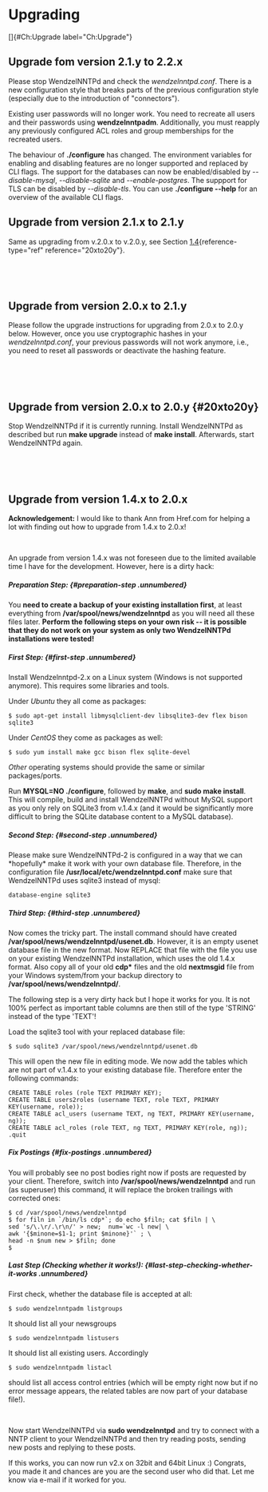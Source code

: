 # Upgrading

[]{#Ch:Upgrade label="Ch:Upgrade"}

## Upgrade fom version 2.1.y to 2.2.x

Please stop WendzelNNTPd and check the *wendzelnntpd.conf*. There is a
new configuration style that breaks parts of the previous configuration
style (especially due to the introduction of "connectors").

Existing user passwords will no longer work. You need to recreate all
users and their passwords using **wendzelnntpadm**. Additionally, you
must reapply any previously configured ACL roles and group memberships
for the recreated users.

The behaviour of **./configure** has changed. The environment variables
for enabling and disabling features are no longer supported and replaced
by CLI flags. The support for the databases can now be enabled/disabled
by *\--disable-mysql*, *\--disable-sqlite* and *\--enable-postgres*. The
suppport for TLS can be disabled by *\--disable-tls*. You can use
**./configure \--help** for an overview of the available CLI flags.

## Upgrade from version 2.1.x to 2.1.y

Same as upgrading from v.2.0.x to v.2.0.y, see Section
[1.4](#20xto20y){reference-type="ref" reference="20xto20y"}.

 

 

## Upgrade from version 2.0.x to 2.1.y

Please follow the upgrade instructions for upgrading from 2.0.x to 2.0.y
below. However, once you use cryptographic hashes in your
*wendzelnntpd.conf*, your previous passwords will not work anymore,
i.e., you need to reset all passwords or deactivate the hashing feature.

 

 

## Upgrade from version 2.0.x to 2.0.y {#20xto20y}

Stop WendzelNNTPd if it is currently running. Install WendzelNNTPd as
described but run **make upgrade** instead of **make install**.
Afterwards, start WendzelNNTPd again.

 

 

## Upgrade from version 1.4.x to 2.0.x

**Acknowledgement:** I would like to thank Ann from Href.com for helping
a lot with finding out how to upgrade from 1.4.x to 2.0.x!

 

An upgrade from version 1.4.x was not foreseen due to the limited
available time I have for the development. However, here is a dirty
hack:

##### Preparation Step: {#preparation-step .unnumbered}

You **need to create a backup of your existing installation first**, at
least everything from **/var/spool/news/wendzelnntpd** as you will need
all these files later. **Perform the following steps on your own risk --
it is possible that they do not work on your system as only two
WendzelNNTPd installations were tested!**

##### First Step: {#first-step .unnumbered}

Install Wendzelnntpd-2.x on a Linux system (Windows is not supported
anymore). This requires some libraries and tools.

Under *Ubuntu* they all come as packages:

    $ sudo apt-get install libmysqlclient-dev libsqlite3-dev flex bison sqlite3

Under *CentOS* they come as packages as well:

    $ sudo yum install make gcc bison flex sqlite-devel

*Other* operating systems should provide the same or similar
packages/ports.

Run **MYSQL=NO ./configure**, followed by **make**, and **sudo make
install**. This will compile, build and install WendzelNNTPd without
MySQL support as you only rely on SQLite3 from v.1.4.x (and it would be
significantly more difficult to bring the SQLite database content to a
MySQL database).

##### Second Step: {#second-step .unnumbered}

Please make sure WendzelNNTPd-2 is configured in a way that we can
\*hopefully\* make it work with your own database file. Therefore, in
the configuration file **/usr/local/etc/wendzelnntpd.conf** make sure
that WendzelNNTPd uses sqlite3 instead of mysql:

    database-engine sqlite3

##### Third Step: {#third-step .unnumbered}

Now comes the tricky part. The install command should have created
**/var/spool/news/wendzelnntpd/usenet.db**. However, it is an empty
usenet database file in the new format. Now REPLACE that file with the
file you use on your existing WendzelNNTPd installation, which uses the
old 1.4.x format. Also copy all of your old **cdp\*** files and the old
**nextmsgid** file from your Windows system/from your backup directory
to **/var/spool/news/wendzelnntpd/**.

The following step is a very dirty hack but I hope it works for you. It
is not 100% perfect as important table columns are then still of the
type 'STRING' instead of the type 'TEXT'!

Load the sqlite3 tool with your replaced database file:

    $ sudo sqlite3 /var/spool/news/wendzelnntpd/usenet.db

This will open the new file in editing mode. We now add the tables which
are not part of v.1.4.x to your existing database file. Therefore enter
the following commands:

    CREATE TABLE roles (role TEXT PRIMARY KEY);
    CREATE TABLE users2roles (username TEXT, role TEXT, PRIMARY KEY(username, role));
    CREATE TABLE acl_users (username TEXT, ng TEXT, PRIMARY KEY(username, ng));
    CREATE TABLE acl_roles (role TEXT, ng TEXT, PRIMARY KEY(role, ng));
    .quit

##### Fix Postings {#fix-postings .unnumbered}

You will probably see no post bodies right now if posts are requested by
your client. Therefore, switch into **/var/spool/news/wendzelnntpd** and
run (as superuser) this command, it will replace the broken trailings
with corrected ones:

    $ cd /var/spool/news/wendzelnntpd
    $ for filn in `/bin/ls cdp*`; do echo $filn; cat $filn | \
    sed 's/\.\r/.\r\n/' > new;  num=`wc -l new| \
    awk '{$minone=$1-1; print $minone}'` ; \
    head -n $num new > $filn; done
    $

##### Last Step (Checking whether it works!): {#last-step-checking-whether-it-works .unnumbered}

First check, whether the database file is accepted at all:

    $ sudo wendzelnntpadm listgroups

It should list all your newsgroups

    $ sudo wendzelnntpadm listusers

It should list all existing users. Accordingly

    $ sudo wendzelnntpadm listacl

should list all access control entries (which will be empty right now
but if no error message appears, the related tables are now part of your
database file!).

 

Now start WendzelNNTPd via **sudo wendzelnntpd** and try to connect with
a NNTP client to your WendzelNNTPd and then try reading posts, sending
new posts and replying to these posts.

If this works, you can now run v2.x on 32bit and 64bit Linux :)
Congrats, you made it and chances are you are the second user who did
that. Let me know via e-mail if it worked for you.
